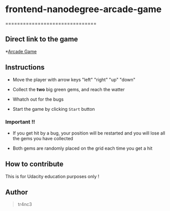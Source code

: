# frontend-nanodegree-arcade-game
===============================

## Direct link to the game

*[Arcade Game](link)

## Instructions

* Move the player with arrow keys "left" "right" "up" "down"

* Collect the **two** big green gems, and reach the watter

* Whatch out for the bugs

* Start the game by clicking `Start` button

### Important !!

* If you get hit by a bug, your position will be restarted and you will lose all the gems you have collected

* Both gems are randomly placed on the grid each time you get a hit

## How to contribute

This is for Udacity education purposes only !

## Author

> tr4nc3
